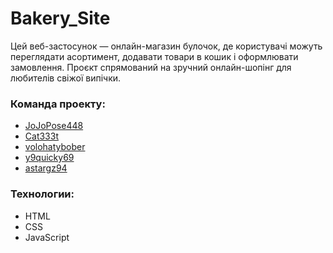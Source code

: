 # Bakery_Site
Цей веб-застосунок — онлайн-магазин булочок, де користувачі можуть переглядати асортимент, додавати товари в кошик і оформлювати замовлення. Проєкт спрямований на зручний онлайн-шопінг для любителів свіжої випічки.

### Команда проекту:
* [JoJoPose448](https://github.com/JoJoPose448)
* [Cat333t](https://github.com/Cat333t)
* [volohatybober](https://github.com/volohatybober)
* [y9quicky69](https://github.com/y9quicky69)
* [astargz94](https://github.com/astargz94)

### Технологии:
* HTML
* CSS
* JavaScript
